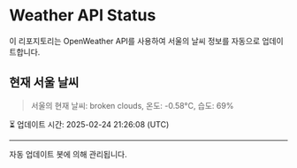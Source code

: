
# Weather API Status

이 리포지토리는 OpenWeather API를 사용하여 서울의 날씨 정보를 자동으로 업데이트합니다.

## 현재 서울 날씨
> 서울의 현재 날씨: broken clouds, 온도: -0.58°C, 습도: 69%

⏳ 업데이트 시간: 2025-02-24 21:26:08 (UTC)

---
자동 업데이트 봇에 의해 관리됩니다.
